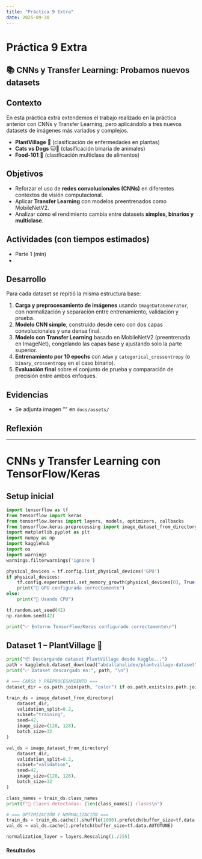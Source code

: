 ```yaml
---
title: "Práctica 9 Extra"
date: 2025-09-30
---
```


# Práctica 9 Extra
## 📚 CNNs y Transfer Learning: Probamos nuevos datasets

## Contexto
En esta práctica extra extendemos el trabajo realizado en la práctica anterior con CNNs y Transfer Learning, pero aplicándolo a tres nuevos datasets de imágenes más variados y complejos. 

- **PlantVillage** 🌱 (clasificación de enfermedades en plantas)  
- **Cats vs Dogs** 🐱🐶 (clasificación binaria de animales)  
- **Food-101** 🍔 (clasificación multiclase de alimentos)

## Objetivos
- Reforzar el uso de **redes convolucionales (CNNs)** en diferentes contextos de visión computacional.  
- Aplicar **Transfer Learning** con modelos preentrenados como MobileNetV2.  
- Analizar cómo el rendimiento cambia entre datasets **simples, binarios y multiclase**.

## Actividades (con tiempos estimados)
- Parte 1 (min)
- 

## Desarrollo
Para cada dataset se repitió la misma estructura base:

1. **Carga y preprocesamiento de imágenes** usando `ImageDataGenerator`, con normalización y separación entre entrenamiento, validación y prueba.  
2. **Modelo CNN simple**, construido desde cero con dos capas convolucionales y una densa final.  
3. **Modelo con Transfer Learning** basado en MobileNetV2 (preentrenada en ImageNet), congelando las capas base y ajustando solo la parte superior.  
4. **Entrenamiento por 10 epochs** con `Adam` y `categorical_crossentropy` (o `binary_crossentropy` en el caso binario).  
5. **Evaluación final** sobre el conjunto de prueba y comparación de precisión entre ambos enfoques.


## Evidencias
- Se adjunta imagen "" en `docs/assets/`

## Reflexión


---
# CNNs y Transfer Learning con TensorFlow/Keras
## Setup inicial
```python
import tensorflow as tf
from tensorflow import keras
from tensorflow.keras import layers, models, optimizers, callbacks
from tensorflow.keras.preprocessing import image_dataset_from_directory
import matplotlib.pyplot as plt
import numpy as np
import kagglehub
import os
import warnings
warnings.filterwarnings('ignore')

physical_devices = tf.config.list_physical_devices('GPU')
if physical_devices:
    tf.config.experimental.set_memory_growth(physical_devices[0], True)
    print("🔧 GPU configurada correctamente")
else:
    print("🔧 Usando CPU")

tf.random.set_seed(42)
np.random.seed(42)

print("✅ Entorno TensorFlow/Keras configurado correctamente\n")
```

## Dataset 1 – PlantVillage 🌱
```python
print("📦 Descargando dataset PlantVillage desde Kaggle...")
path = kagglehub.dataset_download("abdallahalidev/plantvillage-dataset")
print("✅ Dataset descargado en:", path, "\n")

# === CARGA Y PREPROCESAMIENTO ===
dataset_dir = os.path.join(path, "color") if os.path.exists(os.path.join(path, "color")) else path

train_ds = image_dataset_from_directory(
    dataset_dir,
    validation_split=0.2,
    subset="training",
    seed=42,
    image_size=(128, 128),
    batch_size=32
)

val_ds = image_dataset_from_directory(
    dataset_dir,
    validation_split=0.2,
    subset="validation",
    seed=42,
    image_size=(128, 128),
    batch_size=32
)

class_names = train_ds.class_names
print(f"📂 Clases detectadas: {len(class_names)} clases\n")

# === OPTIMIZACIÓN Y NORMALIZACIÓN ===
train_ds = train_ds.cache().shuffle(1000).prefetch(buffer_size=tf.data.AUTOTUNE)
val_ds = val_ds.cache().prefetch(buffer_size=tf.data.AUTOTUNE)

normalization_layer = layers.Rescaling(1./255)
```

#### Resultados
<!-- ![Tabla comparativa](../assets/resultado-t9-extra-1.png) -->
